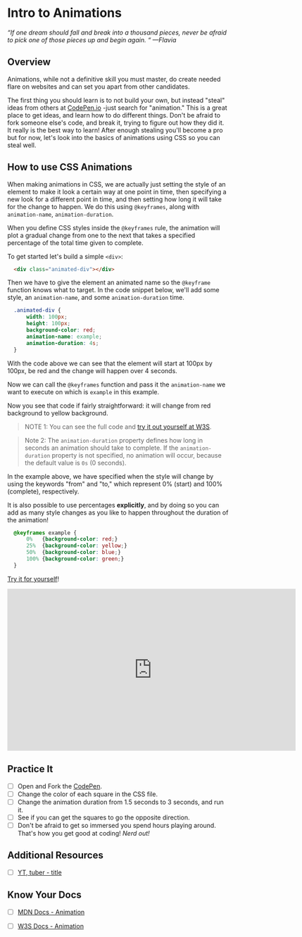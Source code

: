 # Intro to Animations

*“If one dream should fall and break into a thousand pieces, never be afraid to pick one of those pieces up and begin again. “ —Flavia*

## Overview

Animations, while not a definitive skill you must master, do create needed flare on websites and can set you apart from other candidates.

The first thing you should learn is to not build your own, but instead "steal" ideas from others at [CodePen.io](https://codepen.io/) -just search for "animation." This is a great place to get ideas, and learn how to do different things. Don't be afraid to fork someone else's code, and break it, trying to figure out how they did it. It really is the best way to learn! After enough stealing you'll become a pro but for now, let's look into the basics of animations using CSS so you can steal well.

## How to use CSS Animations

When making animations in CSS, we are actually just setting the style of an element to make it look a certain way at one point in time, then specifying a new look for a different point in time, and then setting how long it will take for the change to happen. We do this using `@keyframes`, along with `animation-name`, `animation-duration`.

When you define CSS styles inside the `@keyframes` rule, the animation will plot a gradual change from one to the next that takes a specified percentage of the total time given to complete.

To get started let's build a simple `<div>`:

```html
  <div class="animated-div"></div>
```

Then we have to give the element an animated name so the `@keyframe` function knows what to target. In the code snippet below, we'll add some style, an `animation-name`, and some `animation-duration` time.

```css
  .animated-div {
      width: 100px;
      height: 100px;
      background-color: red;
      animation-name: example;
      animation-duration: 4s;
  }
```

With the code above we can see that the element will start at 100px by 100px, be red and the change will happen over 4 seconds.

Now we can call the `@keyframes` function and pass it the `animation-name` we want to execute on which is `example` in this example.

Now you see that code if fairly straightforward: it will change from red background to yellow background.

  > NOTE 1: You can see the full code and [try it out yourself at W3S](https://www.w3schools.com/css/tryit.asp?filename=trycss3_animation1).

  > Note 2: The `animation-duration` property defines how long in seconds an animation should take to complete. If the `animation-duration` property is not specified, no animation will occur, because the default value is `0s` (0 seconds).

In the example above, we have specified when the style will change by using the keywords "from" and "to," which represent 0% (start) and 100% (complete), respectively.

It is also possible to use percentages **explicitly**, and by doing so you can add as many style changes as you like to happen throughout the duration of the animation!

```css
  @keyframes example {
      0%   {background-color: red;}
      25%  {background-color: yellow;}
      50%  {background-color: blue;}
      100% {background-color: green;}
  }
```

[Try it for yourself](https://www.w3schools.com/css/tryit.asp?filename=trycss3_animation2)!

<!-- ! Video Contents: YT, DarkCode - Simple Text Animation  (width="655" height="368", ratio 1.77) -->
<iframe width="655" height="368" src="https://www.youtube.com/embed/Syg_9iB1vco" title="YouTube video player" frameborder="0" allow="accelerometer; autoplay; clipboard-write; encrypted-media; gyroscope; picture-in-picture" allowfullscreen></iframe>

## Practice It

- [ ] Open and Fork the [CodePen](https://codepen.io/hipperger/pen/GwEqpY/).
- [ ] Change the color of each square in the CSS file.
- [ ] Change the animation duration from 1.5 seconds to 3 seconds, and run it.
- [ ] See if you can get the squares to go the opposite direction.
- [ ] Don't be afraid to get so immersed you spend hours playing around. That's how you get good at coding! *Nerd out!*

## Additional Resources

- [ ] [YT, tuber - title]()

## Know Your Docs

- [ ] [MDN Docs - Animation](https://developer.mozilla.org/en-US/docs/Web/CSS/animation)
- [ ] [W3S Docs - Animation](https://www.w3schools.com/css/css3_animations.asp)


<!-- ! END OF VIDEO 101.1.3.1 - TITLE-->
<!-- ? Video Numbering and Title system: CourseNumber.ModuleNumber.LessonNumber.VideoNumber -->
<!-- * (VIDEO 101.2.4.3 - "CSS Selectors") === 101 Course, Module 2, Lesson 4, Video 3 - "CSS Selectors" -->

<!-- 

cp workspace/resources/templateFile.md docs/module- 

```javascript

```

| Method      | Description                          |
| ----------- | ------------------------------------ |
| `GET`       | Fetch resource                       |
| `PUT`       | Update resource |
| `DELETE`    | Delete resource |


    `line numbers`
:do you like 'em?


++slash++
https://facelessuser.github.io/pymdown-extensions/extensions/keys/

=== "Javascript"

    ```javascript
    ```

=== "Python"

  ```python
  ```

=== "Example"
    ```console
      .
    ```

=== "Instructions"
    ```markdown
      .
    ```

=== "Result"
    ![PIC](./../images/pic.png)
-->